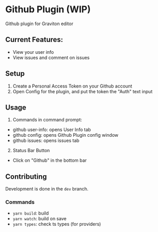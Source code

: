 # Github Plugin (WIP)
Github plugin for Graviton editor

## Current Features:
* View your user info
* View issues and comment on issues

## Setup
1. Create a Personal Access Token on your Github account
2. Open Config for the plugin, and put the token the "Auth" text input

## Usage
1. Commands in command prompt:
  * github user-info: opens User Info tab
  * github config: opens Github Plugin config window
  * github issues: opens issues tab
2. Status Bar Button
  * Click on "Github" in the bottom bar

## Contributing
Development is done in the ```dev``` branch.

### Commands
* ```yarn build```: build
* ```yarn watch```: build on save
* ```yarn types```: check ts types (for providers)
